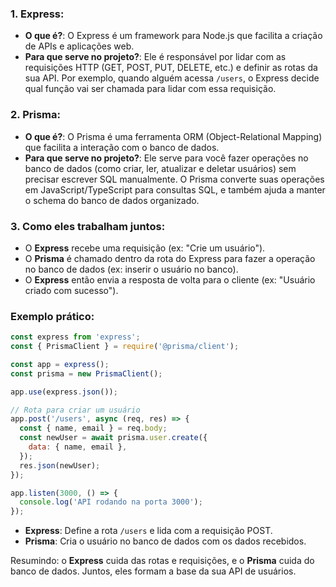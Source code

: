 ### 1. **Express**:
   - **O que é?**: O Express é um framework para Node.js que facilita a criação de APIs e aplicações web.
   - **Para que serve no projeto?**: Ele é responsável por lidar com as requisições HTTP (GET, POST, PUT, DELETE, etc.) e definir as rotas da sua API. Por exemplo, quando alguém acessa `/users`, o Express decide qual função vai ser chamada para lidar com essa requisição.

### 2. **Prisma**:
   - **O que é?**: O Prisma é uma ferramenta ORM (Object-Relational Mapping) que facilita a interação com o banco de dados.
   - **Para que serve no projeto?**: Ele serve para você fazer operações no banco de dados (como criar, ler, atualizar e deletar usuários) sem precisar escrever SQL manualmente. O Prisma converte suas operações em JavaScript/TypeScript para consultas SQL, e também ajuda a manter o schema do banco de dados organizado.

### 3. **Como eles trabalham juntos**:
   - O **Express** recebe uma requisição (ex: "Crie um usuário").
   - O **Prisma** é chamado dentro da rota do Express para fazer a operação no banco de dados (ex: inserir o usuário no banco).
   - O **Express** então envia a resposta de volta para o cliente (ex: "Usuário criado com sucesso").

### Exemplo prático:
```javascript
const express from 'express';
const { PrismaClient } = require('@prisma/client');

const app = express();
const prisma = new PrismaClient();

app.use(express.json());

// Rota para criar um usuário
app.post('/users', async (req, res) => {
  const { name, email } = req.body;
  const newUser = await prisma.user.create({
    data: { name, email },
  });
  res.json(newUser);
});

app.listen(3000, () => {
  console.log('API rodando na porta 3000');
});
```

- **Express**: Define a rota `/users` e lida com a requisição POST.
- **Prisma**: Cria o usuário no banco de dados com os dados recebidos.

Resumindo: o **Express** cuida das rotas e requisições, e o **Prisma** cuida do banco de dados. Juntos, eles formam a base da sua API de usuários. 